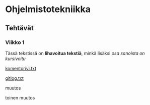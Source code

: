 # Ohjelmistotekniikka

## Tehtävät

### Viikko 1

Tässä tekstissä on **lihavoitua tekstiä**,
minkä lisäksi *osa sanoista on kursivoitu*

[komentorivi.txt](https://github.com/kerkkanen/ot-harjoitustyo/blob/main/laskarit/komentorivi.txt)

[gitlog.txt](https://github.com/kerkkanen/ot-harjoitustyo/blob/main/laskarit/gitlog.txt)

muutos

toinen muutos
